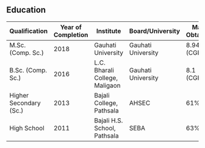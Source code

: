 <!---
# hello world!
![profile pic](https://images.pexels.com/photos/771742/pexels-photo-771742.jpeg?auto=compress&cs=tinysrgb&dpr=1&w=500)

Languages |Built-in Features|
----------|-----------------|
C++|AOT<br>Object Oriented<br>Statically typed<br>Type casting<br>Manual memory management<br>Pointer<br>Recursion Function<br>Multi threading concurrency<br>Polymorphism<br>Inheritance<br>Abstract Class
C|AOT<br>Procedural<br>Statically types<br>Manual memory management
golang|AOT<br>Procedural<br>Statically typed<br>Type safe<br>channel<br>optional type unsafe package<br>Type casting<br>Type can implement Methods<br>interfaces<br>Multi tasking concurrency using go routines
dart|AOT<br>JIT<br>Object Oriented<br>Garbage collected<br>Type safe<br>Optional dynamically typed<br>Asynchronous support




multi tasking concurrency   = doing multiple work by single resource<br>
multi threading concurrency = doing single work by multiple resource<br>
type safe= compiler can check whether you're using the right types. eg: printf("%s",42); will crash in C lang

[my cv](./cv.md)
-->
## Education

| Qualification | Year of Completion | Institute | Board/University | Mark Obtained |
| ------------- | ------------------ | --------- | ---------------- | ------------- |
| M.Sc. (Comp. Sc.) | 2018 | Gauhati University | Gauhati University | 8.94 (CGPA) |
| B.Sc. (Comp. Sc.) | 2016 | L.C. Bharali College,<br>Maligaon | Gauhati University | 8.1 (CGPA) |
| Higher Secondary (Sc.) | 2013 | Bajali College,<br>Pathsala | AHSEC | 61% |
| High School | 2011 | Bajali H.S. School,<br>Pathsala | SEBA|63% |
